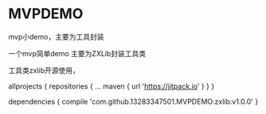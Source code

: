 # MVPDEMO
mvp小demo，主要为工具封装

一个mvp简单demo 主要为ZXLib封装工具类

工具类zxlib开源使用，

allprojects {
		repositories {
			...
			maven { url 'https://jitpack.io' }
		}
	}

dependencies {
	        compile 'com.github.13283347501.MVPDEMO:zxlib:v1.0.0'
	}
